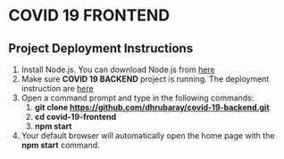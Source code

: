 # COVID 19 FRONTEND

## Project Deployment Instructions

1. Install Node.js. You can download Node.js from [here](https://nodejs.org/en/download/)
1. Make sure **COVID 19 BACKEND** project is running. The deployment instruction are [here](https://github.com/dhrubaray/covid-19-backend/blob/master/README.md)
1. Open a command prompt and type in the following commands:
   1. **git clone https://github.com/dhrubaray/covid-19-backend.git**
   1. **cd covid-19-frontend**
   1. **npm start**
1. Your default browser will automatically open the home page with the **npm start** command.
